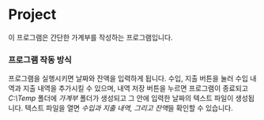 # Project
이 프로그램은 간단한 가계부를 작성하는 프로그램입니다.
### 프로그램 작동 방식
프로그램을 실행시키면 날짜와 잔액을 입력하게 됩니다. 수입, 지출 버튼을 눌러 수입 내역과 지출 내역을 추가시킬 수 있으며, 내역 저장 버튼을 누르면 프로그램이 종료되고 *C:\Temp* 폴더에 *가계부* 폴더가 생성되고 그 안에 입력한 날짜의 텍스트 파일이 생성됩니다. 텍스트 파일을 열면 *수입과 지출 내역, 그리고 잔액*을 확인할 수 있습니다. 
